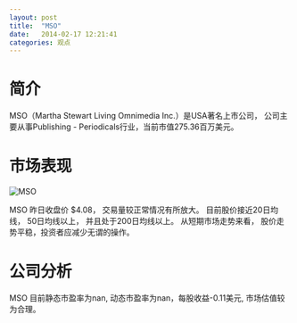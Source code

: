 ```yaml
---
layout: post
title:  "MSO"
date:   2014-02-17 12:21:41
categories: 观点
---
```


# 简介
MSO（Martha Stewart Living Omnimedia Inc.）是USA著名上市公司，
公司主要从事Publishing - Periodicals行业，当前市值275.36百万美元。

# 市场表现

![MSO](http://finviz.com/chart.ashx?t=MSO&ty=c&ta=1&p=d&s=l)

MSO 昨日收盘价 $4.08，
交易量较正常情况有所放大。
目前股价接近20日均线，
50日均线以上，
并且处于200日均线以上。
从短期市场走势来看，
股价走势平稳，投资者应减少无谓的操作。

# 公司分析
MSO 目前静态市盈率为nan, 动态市盈率为nan，每股收益-0.11美元,
市场估值较为合理。
